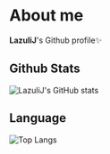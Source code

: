 # About me
**LazuliJ**'s Github profile✨

## Github Stats
![LazuliJ's GitHub stats](https://github-readme-stats.vercel.app/api?username=LazuliJ&show_icons=true&theme=radical&hide_rank=true)

## Language
![Top Langs](https://github-readme-stats.vercel.app/api/top-langs/?username=LazuliJ&layout=compact)
